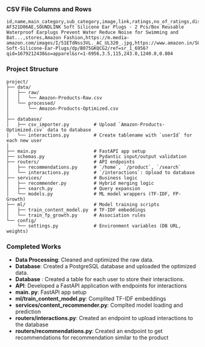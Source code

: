 ### **CSV File Columns and Rows**
```
id,name,main_category,sub_category,image,link,ratings,no_of_ratings,discount_price,actual_price,discount_ratio
AF321D06AE,SOUNDLINK Soft Silicone Ear Plugs - 2 Pcs/Box Reusable Waterproof Earplugs Prevent Water Reduce Noise for Swimming and Bat...,stores,Amazon Fashion,https://m.media-amazon.com/images/I/51ETdNss3VL._AC_UL320_.jpg,https://www.amazon.in/SOUNDLINK-Soft-Silicone-Ear-Plugs/dp/B075GKQCG2/ref=sr_1_6956?qid=1679212438&s=apparel&sr=1-6956,3.5,115,243.0,1240.0,0.804

```

### **Project Structure**  
```  
project/  
├── data/                    
│   ├── raw/   
│   │   └── Amazon-Products-Raw.csv  
│   └── processed/
│       └── Amazon-Products-Optimized.csv
│
├── database/                   
│   ├── csv_importer.py         # Upload `Amazon-Products-Optimized.csv` data to database
│   └── interactions.py         # Create tablename with `userId` for each new user
│
├── main.py                     # FastAPI app setup    
├── schemas.py                  # Pydantic input/output validation  
├── routers/                    # API endpoints  
│   ├── recommendations.py      # `/home`, `/product`, `/search`  
│   └── interactions.py         # `/interactions`: Upload to database
├── services/                   # Business logic  
│   ├── recommender.py          # Hybrid merging logic  
│   ├── search.py               # Query expansion  
│   └── models.py               # ML model wrappers (TF-IDF, FP-Growth)  
├── ml/                         # Model training scripts  
│   ├── train_content_model.py  # TF-IDF embeddings  
│   └── train_fp_growth.py      # Association rules  
└── config/                      
    └── settings.py             # Environment variables (DB URL, weights)  
``` 

### **Completed Works**
 - **Data Processing**: Cleaned and optimized the raw data.
 - **Database**: Created a PostgreSQL database and uploaded the optimized data.
 - **Database** : Created a table for each user to store their interactions.
 - **API**: Developed a FastAPI application with endpoints for interactions
 - **main. py**: FastAPI app setup
 - **ml/train_content_model.py**: Complited TF-IDF embeddings
 - **services/content_recommender.py**: Complted model loading and prediction
 - **routers/interactions.py**: Created an endpoint to upload interactions to the database
 - **routers/recommendations.py**: Created an endpoint to get recommendations for recommendation similar to the product